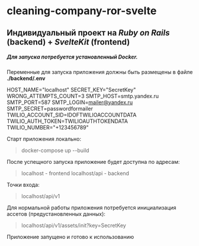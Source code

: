# cleaning-company-ror-svelte
## Индивидуальный проект на *Ruby on Rails* (backend) + *SvelteKit* (frontend)

##### Для запуска потребуется установленный Docker.
Переменные для запуска приложения должны быть размещены в файле **./backend/.env**

  HOST_NAME="localhost"
  SECRET_KEY="SecretKey"
  WRONG_ATTEMPTS_COUNT=3 
  SMTP_HOST=smtp.yandex.ru
  SMTP_PORT=587 
  SMTP_LOGIN=mailer@yandex.ru
  SMTP_SECRET=passwordformailer
  TWILIO_ACCOUNT_SID=IDOFTWILIOACCOUNTDATA
  TWILIO_AUTH_TOKEN=TWILIOAUTHTOKENDATA
  TWILIO_NUMBER="+123456789"

Старт приложения локально:

> docker-compose up --build

После успещного запуска приложение будет доступна по адресам:

> localhost - frontend
> localhost/api - backend

Точки входа:

> localhost/api/v1

Для нормальной работы приложения потребуется инициализация ассетов (предустановленных данных):

> localhost/api/v1/assets/init?key=SecretKey

Приложение запущено и готово к использованию